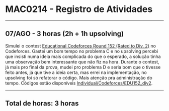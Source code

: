 # MAC0214 - Registro de Atividades

---

## 07/AGO - 3 horas (2h + 1h upsolving)
Simulei o contest [Educational Codeforces Round 152 (Rated to Div. 2)](https://codeforces.com/contest/1849) no Codeforces. Gastei um bom tempo no problema C e no upsolving percebi que insisti numa ideia mais complicada do que o esperado, a solução tinha uma observação bem interessante que não fiz na hora. Durante o contest, já mais pro final da prova, mudei pro problema D e seria bom que o tivesse feito antes, já que tive a ideia certa, mas errei na implementação, no upsolving foi só refatorar o código. Mais atenção pra administração do tempo.
Códigos estão disponíveis [Individual/Codeforces/EDU152_div2](https://github.com/otavioolsilva/MAC0214/tree/main/Individual/Codeforces/EDU152_div2).

---

## Total de horas: 3 horas
